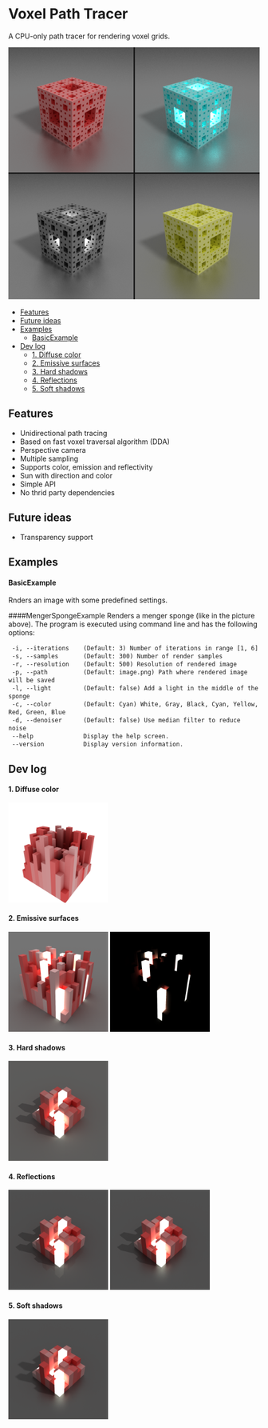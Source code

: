 # Voxel Path Tracer
A CPU-only path tracer for rendering voxel grids.

![Preview](doc/preview.png)

* [Features](#features)
* [Future ideas](#future-ideas)
* [Examples](#examples)
    - [BasicExample](#basicexample)
* [Dev log](#dev-log)
    - [1. Diffuse color](#1-diffuse-color)
    - [2. Emissive surfaces](#2-emissive-surfaces)
    - [3. Hard shadows](#3-hard-shadows)
    - [4. Reflections](#4-reflections)
    - [5. Soft shadows](#5-soft-shadows)

## Features
* Unidirectional path tracing
* Based on fast voxel traversal algorithm (DDA)
* Perspective camera
* Multiple sampling
* Supports color, emission and reflectivity
* Sun with direction and color
* Simple API
* No thrid party dependencies

## Future ideas
* Transparency support

## Examples
#### BasicExample
Rnders an image with some predefined settings.

####MengerSpongeExample
Renders a menger sponge (like in the picture above). The program is executed using command line and has 
the following options:
```
 -i, --iterations    (Default: 3) Number of iterations in range [1, 6]
 -s, --samples       (Default: 300) Number of render samples
 -r, --resolution    (Default: 500) Resolution of rendered image
 -p, --path          (Default: image.png) Path where rendered image will be saved
 -l, --light         (Default: false) Add a light in the middle of the sponge
 -c, --color         (Default: Cyan) White, Gray, Black, Cyan, Yellow, Red, Green, Blue
 -d, --denoiser      (Default: false) Use median filter to reduce noise
 --help              Display the help screen.
 --version           Display version information.
```

## Dev log
#### 1. Diffuse color
<img src="log/3.png" width="200" height="200" alt="Diffuse">

#### 2. Emissive surfaces
<img src="log/6.png" width="200" height="200" alt="Emissive1">
<img src="log/5.png" width="200" height="200" alt="Emissive2">

#### 3. Hard shadows
<img src="log/8.png" width="200" height="200" alt="Hard shadows">

#### 4. Reflections
<img src="log/9.png" width="200" height="200" alt="Mirror">
<img src="log/10.png" width="200" height="200" alt="Fuzzy">

#### 5. Soft shadows
<img src="log/11.png" width="200" height="200" alt="Soft shadows">
